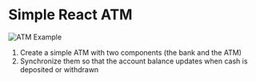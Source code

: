 # Simple React ATM

![ATM Example]("https://github.com/BabarBaig/wk15_ATM/blob/main/atm.png"?raw=true)

1. Create a simple ATM with two components (the bank and the ATM)
2. Synchronize them so that the account balance updates when cash is deposited or withdrawn
